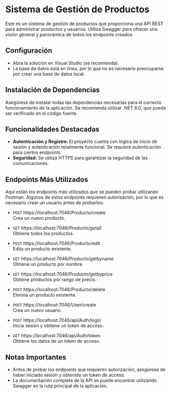 # Sistema de Gestión de Productos

Este es un sistema de gestión de productos que proporciona una API REST para administrar productos y usuarios. Utiliza Swagger para ofrecer una visión general y panorámica de todos los endpoints creados.

## Configuración

- Abra la solución en Visual Studio (se recomienda).
- La base de datos está en línea, por lo que no es necesario preocuparse por crear una base de datos local.

## Instalación de Dependencias

Asegúrese de instalar todas las dependencias necesarias para el correcto funcionamiento de la aplicación. Se recomienda utilizar .NET 8.0, que puede ser verificado en el código fuente.

## Funcionalidades Destacadas

- **Autenticación y Registro:** El proyecto cuenta con lógica de inicio de sesión y autenticación totalmente funcional. Se requiere autenticación para ciertos endpoints.
- **Seguridad:** Se utiliza HTTPS para garantizar la seguridad de las comunicaciones.

## Endpoints Más Utilizados

Aquí están los endpoints más utilizados que se pueden probar utilizando Postman. Algunos de estos endpoints requieren autorización, por lo que es necesario crear un usuario antes de probarlos:

- `POST` https://localhost:7046/Producto/create  
  Crea un nuevo producto.

- `GET` https://localhost:7046/Producto/getall  
  Obtiene todos los productos.

- `POST` https://localhost:7046/Producto/edit  
  Edita un producto existente.

- `GET` https://localhost:7046/Producto/getbyname  
  Obtiene un producto por nombre.

- `GET` https://localhost:7046/Producto/getbyprice  
  Obtiene productos por rango de precio.

- `POST` https://localhost:7046/Producto/delete  
  Elimina un producto existente.

- `POST` https://localhost:7046/User/create  
  Crea un nuevo usuario.

- `POST` https://localhost:7046/api/Auth/login  
  Inicia sesión y obtiene un token de acceso.

- `GET` https://localhost:7046/api/Auth/token  
  Obtiene los datos de un token de acceso.

## Notas Importantes

- Antes de probar los endpoints que requieren autorización, asegúrese de haber iniciado sesión y obtenido un token de acceso.
- La documentación completa de la API se puede encontrar utilizando Swagger en la ruta principal de la aplicación.
